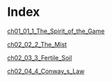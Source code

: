 # Index

[ch01_01_1_The_Spirit_of_the_Game](ch01_01_1_The_Spirit_of_the_Game.md)

[ch02_02_2_The_Mist](ch02_02_2_The_Mist.md)

[ch02_03_3_Fertile_Soil](ch02_03_3_Fertile_Soil.md)

[ch02_04_4_Conway_s_Law](ch02_04_4_Conway_s_Law.md)

